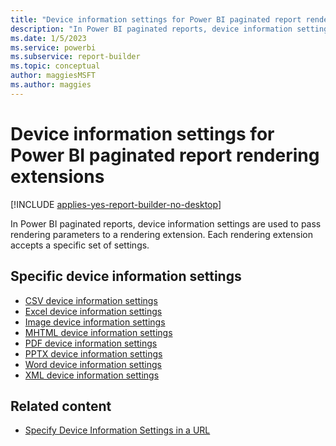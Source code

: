 ```yaml
---
title: "Device information settings for Power BI paginated report rendering extensions"
description: "In Power BI paginated reports, device information settings are used to pass rendering parameters to a rendering extension. Each rendering extension accepts a specific set of settings.  "
ms.date: 1/5/2023
ms.service: powerbi
ms.subservice: report-builder
ms.topic: conceptual
author: maggiesMSFT
ms.author: maggies
---
```

# Device information settings for Power BI paginated report rendering extensions

[!INCLUDE [applies-yes-report-builder-no-desktop](../../includes/applies-yes-report-builder-no-desktop.md)]

In Power BI paginated reports, device information settings are used to pass rendering parameters to a rendering extension. Each rendering extension accepts a specific set of settings.  
  
## Specific device information settings
  
- [CSV device information settings](csv-device-information-settings.md) 
- [Excel device information settings](excel-device-information-settings.md) 
- [Image device information settings](image-device-information-settings.md)
- [MHTML device information settings](mhtml-device-information-settings.md) 
- [PDF device information settings](pdf-device-information-settings.md)
- [PPTX device information settings](pptx-device-information-settings.md) 
- [Word device information settings](word-device-information-settings.md) 
- [XML device information settings](xml-device-information-settings.md)

## Related content

- [Specify Device Information Settings in a URL](/sql/reporting-services/specify-device-information-settings-in-a-url)
